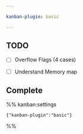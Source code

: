 ```yaml
---

kanban-plugin: basic

---
```


## TODO

- [ ] Overflow Flags (4 cases)
- [ ] Understand Memory map


## Complete





%% kanban:settings
```
{"kanban-plugin":"basic"}
```
%%